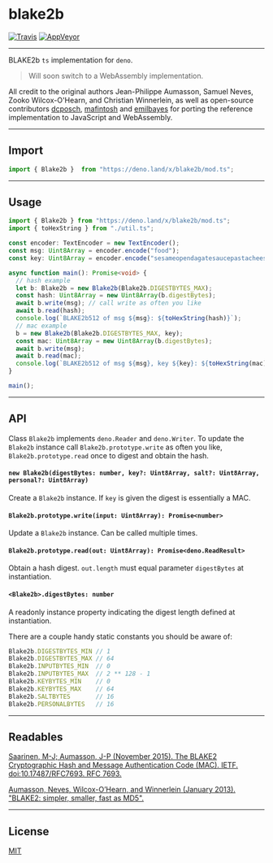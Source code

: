 # blake2b

[![Travis](http://img.shields.io/travis/chiefbiiko/blake2b.svg?style=flat)](http://travis-ci.org/chiefbiiko/blake2b) [![AppVeyor](https://ci.appveyor.com/api/projects/status/github/chiefbiiko/blake2b?branch=master&svg=true)](https://ci.appveyor.com/project/chiefbiiko/blake2b)

---

BLAKE2b `ts` implementation for `deno`.

> Will soon switch to a WebAssembly implementation.

All credit to the original authors Jean-Philippe Aumasson, Samuel Neves, Zooko Wilcox-O'Hearn, and Christian Winnerlein, as well as open-source contributors [dcposch](https://github.com/dcposch/blakejs), [mafintosh](https://github.com/mafintosh/blake2b-wasm)
and [emilbayes](https://github.com/emilbayes/blake2b) for porting the reference
implementation to JavaScript and WebAssembly.

---

## Import

```ts
import { Blake2b }  from "https://deno.land/x/blake2b/mod.ts";
```

---

## Usage

```ts
import { Blake2b } from "https://deno.land/x/blake2b/mod.ts";
import { toHexString } from "./util.ts";

const encoder: TextEncoder = new TextEncoder();
const msg: Uint8Array = encoder.encode("food");
const key: Uint8Array = encoder.encode("sesameopendagatesaucepastacheese");

async function main(): Promise<void> {
  // hash example
  let b: Blake2b = new Blake2b(Blake2b.DIGESTBYTES_MAX);
  const hash: Uint8Array = new Uint8Array(b.digestBytes);
  await b.write(msg); // call write as often you like
  await b.read(hash);
  console.log(`BLAKE2b512 of msg ${msg}: ${toHexString(hash)}`);
  // mac example
  b = new Blake2b(Blake2b.DIGESTBYTES_MAX, key);
  const mac: Uint8Array = new Uint8Array(b.digestBytes);
  await b.write(msg);
  await b.read(mac);
  console.log(`BLAKE2b512 of msg ${msg}, key ${key}: ${toHexString(mac)}`);
}

main();
```

---

## API

Class `Blake2b` implements `deno.Reader` and `deno.Writer`. To update the `Blake2b` instance call `Blake2b.prototype.write` as often you like, `Blake2b.prototype.read` once to digest and obtain the hash. 

#### `new Blake2b(digestBytes: number, key?: Uint8Array, salt?: Uint8Array, personal?: Uint8Array)`

Create a `Blake2b` instance. If `key` is given the digest is essentially a MAC.

#### `Blake2b.prototype.write(input: Uint8Array): Promise<number>`

Update a `Blake2b` instance. Can be called multiple times.

#### `Blake2b.prototype.read(out: Uint8Array): Promise<deno.ReadResult>`

Obtain a hash digest. `out.length` must equal parameter `digestBytes` at instantiation.

#### `<Blake2b>.digestBytes: number`

A readonly instance property indicating the digest length defined at instantiation.

There are a couple handy static constants you should be aware of:

```ts
Blake2b.DIGESTBYTES_MIN // 1
Blake2b.DIGESTBYTES_MAX // 64
Blake2b.INPUTBYTES_MIN  // 0
Blake2b.INPUTBYTES_MAX  // 2 ** 128 - 1
Blake2b.KEYBYTES_MIN    // 0
Blake2b.KEYBYTES_MAX    // 64
Blake2b.SALTBYTES       // 16
Blake2b.PERSONALBYTES   // 16
```

---

## Readables

[Saarinen, M-J; Aumasson, J-P (November 2015). The BLAKE2 Cryptographic Hash and Message Authentication Code (MAC). IETF. doi:10.17487/RFC7693. RFC 7693.](https://tools.ietf.org/html/rfc7693)

[Aumasson, Neves, Wilcox-O’Hearn, and Winnerlein (January 2013). "BLAKE2: simpler, smaller, fast as MD5".](https://blake2.net/blake2.pdf)

---

## License

[MIT](./license.md)